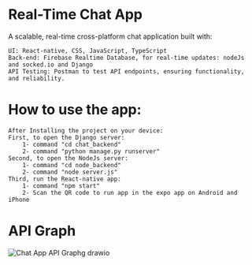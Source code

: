 # Real-Time Chat App
A scalable, real-time cross-platform chat application built with:

    UI: React-native, CSS, JavaScript, TypeScript
    Back-end: Firebase Realtime Database, for real-time updates: nodeJs and socked.io and Django
    API Testing: Postman to test API endpoints, ensuring functionality, and reliability.

# How to use the app:
    After Installing the project on your device:
    First, to open the Django server: 
        1- command "cd chat_backend"
        2- command "python manage.py runserver"
    Second, to open the NodeJs server:
        1- command "cd node_backend" 
        2- command "node server.js"
    Third, run the React-native app:
        1- command "npm start"
        2- Scan the QR code to run app in the expo app on Android and iPhone 

# API Graph
![Chat App API Graphg drawio](https://github.com/user-attachments/assets/59d832e9-3e3d-461c-bd83-2d908931d016)
